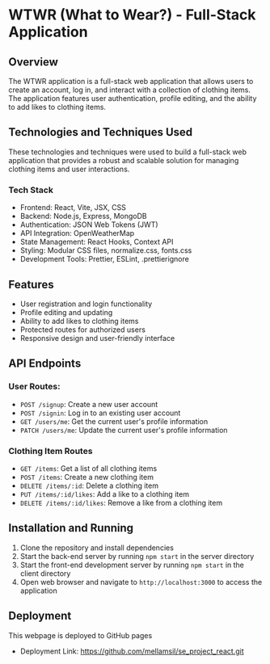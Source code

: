 # WTWR (What to Wear?) - Full-Stack Application

## Overview

The WTWR application is a full-stack web application that allows users to create an account, log in, and interact with a collection of clothing items. The application features user authentication, profile editing, and the ability to add likes to clothing items.

## Technologies and Techniques Used

These technologies and techniques were used to build a full-stack web application that provides a robust and scalable solution for managing clothing items and user interactions.

### Tech Stack

- Frontend: React, Vite, JSX, CSS
- Backend: Node.js, Express, MongoDB
- Authentication: JSON Web Tokens (JWT)
- API Integration: OpenWeatherMap
- State Management: React Hooks, Context API
- Styling: Modular CSS files, normalize.css, fonts.css
- Development Tools: Prettier, ESLint, .prettierignore

## Features

- User registration and login functionality
- Profile editing and updating
- Ability to add likes to clothing items
- Protected routes for authorized users
- Responsive design and user-friendly interface

## API Endpoints

### User Routes:

- `POST /signup`: Create a new user account
- `POST /signin`: Log in to an existing user account
- `GET /users/me`: Get the current user's profile information
- `PATCH /users/me`: Update the current user's profile information

### Clothing Item Routes

- `GET /items`: Get a list of all clothing items
- `POST /items`: Create a new clothing item
- `DELETE /items/:id`: Delete a clothing item
- `PUT /items/:id/likes`: Add a like to a clothing item
- `DELETE /items/:id/likes`: Remove a like from a clothing item

## Installation and Running

1. Clone the repository and install dependencies
2. Start the back-end server by running `npm start` in the server directory
3. Start the front-end development server by running `npm start` in the client directory
4. Open web browser and navigate to `http://localhost:3000` to access the application

## Deployment

This webpage is deployed to GitHub pages

- Deployment Link: https://github.com/mellamsil/se_project_react.git
